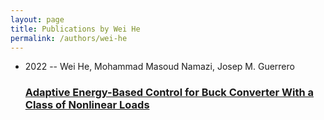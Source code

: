 ```yaml
---
layout: page
title: Publications by Wei He
permalink: /authors/wei-he
---
```


<ul class="post-list">
<li><span class='post-meta'>2022 -- Wei He, Mohammad Masoud Namazi, Josep M. Guerrero</span><h3><a class='post-link' href="{{ site.baseurl }}/adaptive-energy-based-control-for-buck-converter-with-a-class-of-nonlinear-loads">Adaptive Energy-Based Control for Buck Converter With a Class of Nonlinear Loads</a></h3></li>

</ul>
